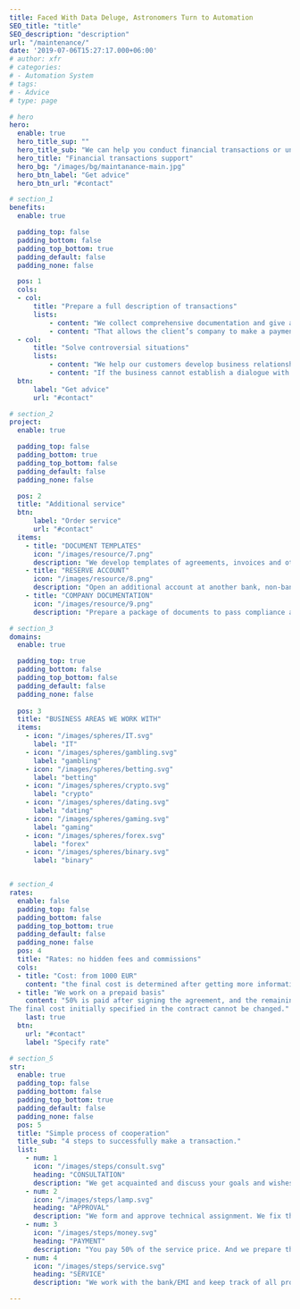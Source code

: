 ```yaml
---
title: Faced With Data Deluge, Astronomers Turn to Automation
SEO_title: "title"
SEO_description: "description"
url: "/maintenance/"
date: '2019-07-06T15:27:17.000+06:00'
# author: xfr
# categories:
# - Automation System
# tags:
# - Advice
# type: page

# hero
hero:
  enable: true
  hero_title_sup: ""
  hero_title_sub: "We can help you conduct financial transactions or unblock an account."
  hero_title: "Financial transactions support"
  hero_bg: "/images/bg/maintanance-main.jpg"
  hero_btn_label: "Get advice"
  hero_btn_url: "#contact"

# section_1
benefits:
  enable: true

  padding_top: false
  padding_bottom: false
  padding_top_bottom: true
  padding_default: false
  padding_none: false 

  pos: 1
  cols: 
  - col: 
      title: "Prepare a full description of transactions"
      lists: 
          - content: "We collect comprehensive documentation and give an economic feasibility study for the transaction."
          - content: "That allows the client’s company to make a payment without any problems, save time and cut costs."
  - col: 
      title: "Solve controversial situations"
      lists: 
          - content: "We help our customers develop business relationships with financial institutions."
          - content: "If the business cannot establish a dialogue with the bank, our specialists will act as mediators."
  btn: 
      label: "Get advice"
      url: "#contact"

# section_2
project:
  enable: true

  padding_top: false
  padding_bottom: true
  padding_top_bottom: false
  padding_default: false
  padding_none: false

  pos: 2
  title: "Additional service"
  btn:
      label: "Order service"
      url: "#contact"
  items: 
    - title: "DOCUMENT TEMPLATES"
      icon: "/images/resource/7.png"
      description: "We develop templates of agreements, invoices and other legal documents."
    - title: "RESERVE ACCOUNT"
      icon: "/images/resource/8.png"
      description: "Open an additional account at another bank, non-bank financial institutions."
    - title: "COMPANY DOCUMENTATION"
      icon: "/images/resource/9.png"
      description: "Prepare a package of documents to pass compliance and AML-control at the financial institution."

# section_3
domains:
  enable: true

  padding_top: true
  padding_bottom: false
  padding_top_bottom: false
  padding_default: false
  padding_none: false
  
  pos: 3
  title: "BUSINESS AREAS WE WORK WITH"
  items:
    - icon: "/images/spheres/IT.svg"
      label: "IT"
    - icon: "/images/spheres/gambling.svg" 
      label: "gambling"
    - icon: "/images/spheres/betting.svg"
      label: "betting"
    - icon: "/images/spheres/crypto.svg"
      label: "crypto"
    - icon: "/images/spheres/dating.svg"
      label: "dating"
    - icon: "/images/spheres/gaming.svg"
      label: "gaming"
    - icon: "/images/spheres/forex.svg"
      label: "forex"
    - icon: "/images/spheres/binary.svg"
      label: "binary"


# section_4
rates:
  enable: false
  padding_top: false
  padding_bottom: false
  padding_top_bottom: true
  padding_default: false
  padding_none: false 
  pos: 4
  title: "Rates: no hidden fees and commissions"
  cols:
  - title: "Cost: from 1000 EUR"
    content: "the final cost is determined after getting more information about the specific task."
  - title: "We work on a prepaid basis"
    content: "50% is paid after signing the agreement, and the remaining 50% is charged when we solve your problem
The final cost initially specified in the contract cannot be changed."
    last: true
  btn:
    url: "#contact"
    label: "Specify rate"

# section_5
str:
  enable: true
  padding_top: false
  padding_bottom: false
  padding_top_bottom: true
  padding_default: false
  padding_none: false 
  pos: 5
  title: "Simple process of cooperation"
  title_sub: "4 steps to successfully make a transaction."
  list:
    - num: 1
      icon: "/images/steps/consult.svg"
      heading: "CONSULTATION"
      description: "We get acquainted and discuss your goals and wishes. After that, the manager prepares several offers." 
    - num: 2
      icon: "/images/steps/lamp.svg"
      heading: "APPROVAL"
      description: "We form and approve technical assignment. We fix the service price and sign the agreement."
    - num: 3
      icon: "/images/steps/money.svg"
      heading: "PAYMENT"
      description: "You pay 50% of the service price. And we prepare the necessary documents for a financial institution."
    - num: 4
      icon: "/images/steps/service.svg"
      heading: "SERVICE"
      description: "We work with the bank/EMI and keep track of all processes related to solving your issue. When the task is completed, you pay the remaining 50%."

---
```

